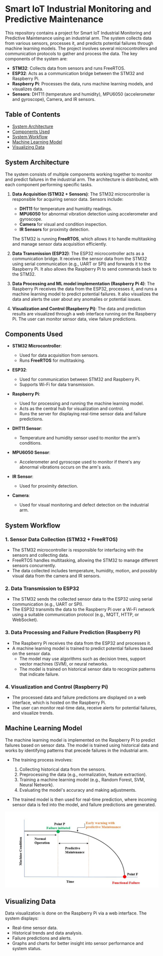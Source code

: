 # Smart IoT Industrial Monitoring and Predictive Maintenance

This repository contains a project for Smart IoT Industrial Monitoring and Predictive Maintenance using an industrial arm. The system collects data from various sensors, processes it, and predicts potential failures through machine learning models. The project involves several microcontrollers and communication protocols to gather and process the data. The key components of the system are:

- **STM32**: Collects data from sensors and runs FreeRTOS.
- **ESP32**: Acts as a communication bridge between the STM32 and Raspberry Pi.
- **Raspberry Pi**: Processes the data, runs machine learning models, and visualizes data.
- **Sensors**: DHT11 (temperature and humidity), MPU6050 (accelerometer and gyroscope), Camera, and IR sensors.

## Table of Contents

- [System Architecture](#system-architecture)
- [Components Used](#components-used)
- [System Workflow](#system-workflow)
- [Machine Learning Model](#machine-learning-model)
- [Visualizing Data](#visualizing-data)

## System Architecture

The system consists of multiple components working together to monitor and predict failures in the industrial arm. The architecture is distributed, with each component performing specific tasks.

1. **Data Acquisition (STM32 + Sensors)**: The STM32 microcontroller is responsible for acquiring sensor data. Sensors include:
   - **DHT11** for temperature and humidity readings.
   - **MPU6050** for abnormal vibration detection using accelerometer and gyroscope.
   - **Camera** for visual and condition inspection.
   - **IR Sensors** for proximity detection.

   The STM32 is running **FreeRTOS**, which allows it to handle multitasking and manage sensor data acquisition efficiently.

2. **Data Transmission (ESP32)**: The ESP32 microcontroller acts as a communication bridge. It receives the sensor data from the STM32 using serial communication (e.g., UART or SPI) and forwards it to the Raspberry Pi. It also allows the Raspberry Pi to send commands back to the STM32.

3. **Data Processing and ML model implementation (Raspberry Pi 4)**: The Raspberry Pi receives the data from the ESP32, processes it, and runs a machine learning model to predict potential failures. It also visualizes the data and alerts the user about any anomalies or potential issues.

4. **Visualization and Control (Raspberry Pi)**: The data and prediction results are visualized through a web interface running on the Raspberry Pi. The user can monitor sensor data, view failure predictions.

## Components Used

- **STM32 Microcontroller**:
  - Used for data acquisition from sensors.
  - Runs **FreeRTOS** for multitasking.
  
- **ESP32**:
  - Used for communication between STM32 and Raspberry Pi.
  - Supports Wi-Fi for data transmission.

- **Raspberry Pi**:
  - Used for processing and running the machine learning model.
  - Acts as the central hub for visualization and control.
  - Runs the server for displaying real-time sensor data and failure predictions.

- **DHT11 Sensor**:
  - Temperature and humidity sensor used to monitor the arm's conditions.

- **MPU6050 Sensor**:
  - Accelerometer and gyroscope used to monitor if there's any abnormal vibrations occurs on the arm's axis.

- **IR Sensor**:
  - Used for proximity detection.

- **Camera**:
  - Used for visual monitoring and defect detection on the industrial arm.

## System Workflow

### 1. **Sensor Data Collection (STM32 + FreeRTOS)**

- The STM32 microcontroller is responsible for interfacing with the sensors and collecting data.
- FreeRTOS handles multitasking, allowing the STM32 to manage different sensors concurrently.
- The data collected includes temperature, humidity, motion, and possibly visual data from the camera and IR sensors.

### 2. **Data Transmission to ESP32**

- The STM32 sends the collected sensor data to the ESP32 using serial communication (e.g., UART or SPI).
- The ESP32 transmits the data to the Raspberry Pi over a Wi-Fi network using a suitable communication protocol (e.g., MQTT, HTTP, or WebSocket).

### 3. **Data Processing and Failure Prediction (Raspberry Pi)**

- The Raspberry Pi receives the data from the ESP32 and processes it.
- A machine learning model is trained to predict potential failures based on the sensor data.
  - The model may use algorithms such as decision trees, support vector machines (SVM), or neural networks.
  - The model is trained on historical sensor data to recognize patterns that indicate failure.

### 4. **Visualization and Control (Raspberry Pi)**

- The processed data and failure predictions are displayed on a web interface, which is hosted on the Raspberry Pi.
- The user can monitor real-time data, receive alerts for potential failures, and visualize trends.

## Machine Learning Model

The machine learning model is implemented on the Raspberry Pi to predict failures based on sensor data. The model is trained using historical data and works by identifying patterns that precede failures in the industrial arm. 

- The training process involves:
  1. Collecting historical data from the sensors.
  2. Preprocessing the data (e.g., normalization, feature extraction).
  3. Training a machine learning model (e.g., Random Forest, SVM, Neural Network).
  4. Evaluating the model's accuracy and making adjustments.

- The trained model is then used for real-time prediction, where incoming sensor data is fed into the model, and failure predictions are generated.
<img src="Project resources/Predective maintenance.png">

## Visualizing Data

Data visualization is done on the Raspberry Pi via a web interface. The system displays:

- Real-time sensor data.
- Historical trends and data analysis.
- Failure predictions and alerts.
- Graphs and charts for better insight into sensor performance and system status.
